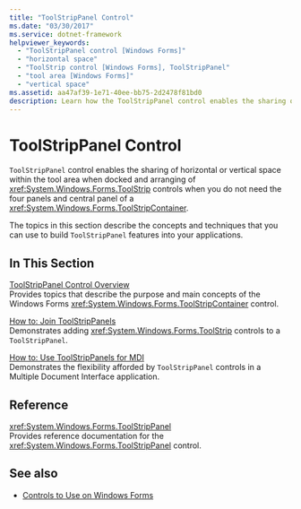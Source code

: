 ```yaml
---
title: "ToolStripPanel Control"
ms.date: "03/30/2017"
ms.service: dotnet-framework
helpviewer_keywords: 
  - "ToolStripPanel control [Windows Forms]"
  - "horizontal space"
  - "ToolStrip control [Windows Forms], ToolStripPanel"
  - "tool area [Windows Forms]"
  - "vertical space"
ms.assetid: aa47af39-1e71-40ee-bb75-2d2478f81bd0
description: Learn how the ToolStripPanel control enables the sharing of horizontal or vertical space within the tool area.
---
```

# ToolStripPanel Control

`ToolStripPanel` control enables the sharing of horizontal or vertical space within the tool area when docked and arranging of <xref:System.Windows.Forms.ToolStrip> controls when you do not need the four panels and central panel of a <xref:System.Windows.Forms.ToolStripContainer>.  
  
 The topics in this section describe the concepts and techniques that you can use to build `ToolStripPanel` features into your applications.  
  
## In This Section  

 [ToolStripPanel Control Overview](toolstrippanel-control-overview.md)  
 Provides topics that describe the purpose and main concepts of the Windows Forms <xref:System.Windows.Forms.ToolStripContainer> control.  
  
 [How to: Join ToolStripPanels](how-to-join-toolstrippanels.md)  
 Demonstrates adding <xref:System.Windows.Forms.ToolStrip> controls to a `ToolStripPanel`.  
  
 [How to: Use ToolStripPanels for MDI](how-to-use-toolstrippanels-for-mdi.md)  
 Demonstrates the flexibility afforded by `ToolStripPanel` controls in a Multiple Document Interface application.  
  
## Reference  

 <xref:System.Windows.Forms.ToolStripPanel>  
 Provides reference documentation for the <xref:System.Windows.Forms.ToolStripPanel> control.  
  
## See also

- [Controls to Use on Windows Forms](controls-to-use-on-windows-forms.md)
